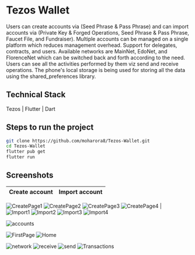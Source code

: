 # Tezos Wallet 

Users can create accounts via (Seed Phrase & Pass Phrase) and can import accounts via (Private Key & Forged Operations, Seed Phrase & Pass Phrase, Faucet File, and Fundraiser). Multiple accounts can be managed on a single platform which reduces management overhead. Support for delegates, contracts, and users. Available networks are MainNet, EdoNet, and FlorenceNet which can be switched back and forth according to the need. Users can see all the activities performed by them viz send and receive operations. The phone's local storage is being used for storing all the data using the shared_preferences library.

## Technical Stack 

Tezos | Flutter | Dart 

## Steps to run the project
```bash
git clone https://github.com/moharora8/Tezos-Wallet.git
cd Tezos-Wallet
flutter pub get
flutter run
```

## Screenshots

Create account             |  Import account
:-------------------------:|:-------------------------:
![CreatePage1](https://user-images.githubusercontent.com/45122810/129529507-1c7dcf0f-b37b-46f4-ba67-de917bf9486b.jpg)
![CreatePage2](https://user-images.githubusercontent.com/45122810/129529510-b35f916c-d8a0-40b5-a5b1-29a803d3c2dd.jpg)
![CreatePage3](https://user-images.githubusercontent.com/45122810/129529514-e8060b1f-cfc0-4ee8-854d-e41eceb3427a.jpg)
![CreatePage4](https://user-images.githubusercontent.com/45122810/129529518-ac739d28-94b3-4b5c-b6bd-849b08794936.jpg) |  
![Import1](https://user-images.githubusercontent.com/45122810/129529527-fa1b0175-06d2-4d50-9e39-098c00331b75.jpg)
![Import2](https://user-images.githubusercontent.com/45122810/129529529-372c474c-0ca4-4cbd-8f61-e82ad300ff58.jpg)
![Import3](https://user-images.githubusercontent.com/45122810/129529534-1c41dc17-a8ff-47ae-b8d6-df527579a0ac.jpg)
![Import4](https://user-images.githubusercontent.com/45122810/129529537-31d99ac9-07a2-4309-ab74-e0962d7f333f.jpg)


![accounts](https://user-images.githubusercontent.com/45122810/129529501-95572f50-8530-47ef-8384-b65eea9f61d5.jpg)

![FirstPage](https://user-images.githubusercontent.com/45122810/129529519-22f91b60-2ca0-48e6-81e4-06294b8f22a4.jpg)
![Home](https://user-images.githubusercontent.com/45122810/129529521-a979e621-f4be-44ec-a826-19655afbdd03.jpg)

![network](https://user-images.githubusercontent.com/45122810/129529544-43d32786-e46f-4d5b-a814-b8ba58a298b3.jpg)
![receive](https://user-images.githubusercontent.com/45122810/129529548-8291b48f-3604-4398-9479-42aec650fc3d.jpg)
![send](https://user-images.githubusercontent.com/45122810/129529556-5c8a8b76-7a72-42e9-9e1e-ef49d2985349.jpg)
![Transactions](https://user-images.githubusercontent.com/45122810/129529559-f2c866ff-2701-4406-894d-31b9ac04d623.jpg)



